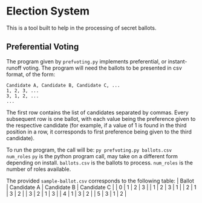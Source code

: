# Election System

This is a tool built to help in the processing of secret ballots.

## Preferential Voting

The program given by `prefvoting.py` implements preferential, or instant-runoff voting. The program will need the ballots to be presented in csv format, of the form:
```
Candidate A, Candidate B, Candidate C, ...
1, 2, 3, ...
3, 1, 2, ...
...
```
The first row contains the list of candidates separated by commas. Every subsequent row is one ballot, with each value being the preference given to the respective candidate (for example, if a value of 1 is found in the third position in a row, it corresponds to first preference being given to the third candidate).

To run the program, the call will be:
`py prefvoting.py ballots.csv num_roles`
`py` is the python program call, may take on a different form depending on install. `ballots.csv` is the ballots to process. `num_roles` is the number of roles available.

The provided `sample-ballot.csv` corresponds to the following table:
| Ballot | Candidate A | Candidate B | Candidate C |
| 0 | 1 | 2 | 3 |
| 1 | 2 | 3 | 1 |
| 2 | 1 | 3 | 2 |
| 3 | 2 | 1 | 3 |
| 4 | 1 | 3 | 2 |
| 5 | 3 | 1 | 2 |

